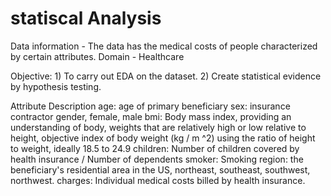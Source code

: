 #  statiscal Analysis
Data information - The data has the medical costs of people characterized by certain attributes. 
Domain - Healthcare

Objective: 1) To carry out EDA on the dataset. 
2) Create statistical evidence by hypothesis testing.


Attribute Description
age: age of primary beneficiary
sex: insurance contractor gender, female, male
bmi: Body mass index, providing an understanding of body, weights that are
relatively high or low relative to height, objective index of body weight (kg / m ^2) using the ratio of height to weight, ideally 18.5 to 24.9
children: Number of children covered by health insurance / Number of dependents
smoker: Smoking
region: the beneficiary's residential area in the US, northeast, southeast, southwest, northwest.
charges: Individual medical costs billed by health insurance.
